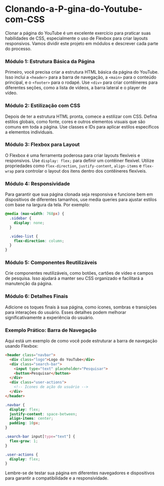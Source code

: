# Clonando-a-P-gina-do-Youtube-com-CSS

Clonar a página do YouTube é um excelente exercício para praticar suas habilidades de CSS, especialmente o uso de Flexbox para criar layouts responsivos. Vamos dividir este projeto em módulos e descrever cada parte do processo.

### Módulo 1: Estrutura Básica da Página
Primeiro, você precisa criar a estrutura HTML básica da página do YouTube. Isso inclui a `<header>` para a barra de navegação, a `<main>` para o conteúdo principal, e o `<footer>` para o rodapé. Use `<div>` para criar contêineres para diferentes seções, como a lista de vídeos, a barra lateral e o player de vídeo.

### Módulo 2: Estilização com CSS
Depois de ter a estrutura HTML pronta, comece a estilizar com CSS. Defina estilos globais, como fonte, cores e outros elementos visuais que são comuns em toda a página. Use classes e IDs para aplicar estilos específicos a elementos individuais.

### Módulo 3: Flexbox para Layout
O Flexbox é uma ferramenta poderosa para criar layouts flexíveis e responsivos. Use `display: flex;` para definir um contêiner flexível. Utilize propriedades como `flex-direction`, `justify-content`, `align-items` e `flex-wrap` para controlar o layout dos itens dentro dos contêineres flexíveis.

### Módulo 4: Responsividade
Para garantir que sua página clonada seja responsiva e funcione bem em dispositivos de diferentes tamanhos, use media queries para ajustar estilos com base na largura da tela. Por exemplo:

```css
@media (max-width: 768px) {
  .sidebar {
    display: none;
  }

  .video-list {
    flex-direction: column;
  }
}
```

### Módulo 5: Componentes Reutilizáveis
Crie componentes reutilizáveis, como botões, cartões de vídeo e campos de pesquisa. Isso ajudará a manter seu CSS organizado e facilitará a manutenção da página.

### Módulo 6: Detalhes Finais
Adicione os toques finais à sua página, como ícones, sombras e transições para interações do usuário. Esses detalhes podem melhorar significativamente a experiência do usuário.

### Exemplo Prático: Barra de Navegação
Aqui está um exemplo de como você pode estruturar a barra de navegação usando Flexbox:

```html
<header class="navbar">
  <div class="logo">Logo do YouTube</div>
  <div class="search-bar">
    <input type="text" placeholder="Pesquisar">
    <button>Pesquisar</button>
  </div>
  <div class="user-actions">
    <!-- Ícones de ação do usuário -->
  </div>
</header>
```

```css
.navbar {
  display: flex;
  justify-content: space-between;
  align-items: center;
  padding: 10px;
}

.search-bar input[type="text"] {
  flex-grow: 1;
}

.user-actions {
  display: flex;
}
```

Lembre-se de testar sua página em diferentes navegadores e dispositivos para garantir a compatibilidade e a responsividade.

